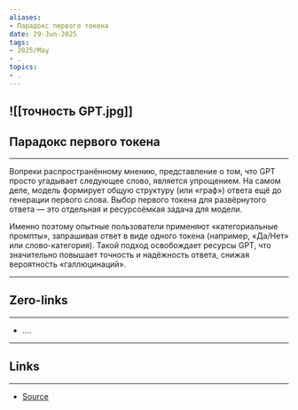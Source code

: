 ```yaml
---
aliases: 
- Парадокс первого токена 
date: 29-Jun-2025
tags:
- 2025/May
- .
topics:
- .
---
```

![[точность GPT.jpg]]
-----
##  Парадокс первого токена 
-----
Вопреки распространённому мнению, представление о том, что GPT просто угадывает следующее слово, является упрощением. На самом деле, модель формирует общую структуру (или «граф») ответа ещё до генерации первого слова. Выбор первого токена для развёрнутого ответа — это отдельная и ресурсоёмкая задача для модели.

Именно поэтому опытные пользователи применяют «категориальные промпты», запрашивая ответ в виде одного токена (например, «Да/Нет» или слово-категория). Такой подход освобождает ресурсы GPT, что значительно повышает точность и надёжность ответа, снижая вероятность «галлюцинаций».

---
## Zero-links
---
- ....

---
## Links
---
- [Source](https://t.me/turboproject/1653)